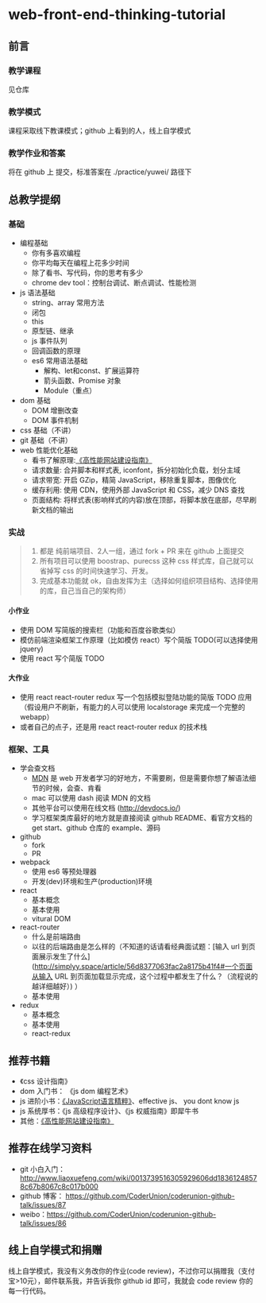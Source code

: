 # web-front-end-thinking-tutorial

## 前言
### 教学课程
见仓库

### 教学模式
课程采取线下教课模式；github 上看到的人，线上自学模式

### 教学作业和答案
将在 github 上 提交，标准答案在 ./practice/yuwei/ 路径下


## 总教学提纲
### 基础
- 编程基础
    - 你有多喜欢编程
    - 你平均每天在编程上花多少时间
    - 除了看书、写代码，你的思考有多少
    - chrome dev tool：控制台调试、断点调试、性能检测
- js 语法基础
    - string、array 常用方法
    - 闭包
    - this
    - 原型链、继承
    - js 事件队列
    - 回调函数的原理
    - es6 常用语法基础
        - 解构、let和const、扩展运算符
        - 箭头函数、Promise 对象
        - Module（重点）
- dom 基础
    - DOM 增删改查
    - DOM 事件机制
- css 基础（不讲）
- git 基础（不讲）
- web 性能优化基础
    - 看书了解原理:[《高性能网站建设指南》](http://book.douban.com/subject/3132277/)
    - 请求数量: 合并脚本和样式表, iconfont，拆分初始化负载，划分主域
    - 请求带宽: 开启 GZip，精简 JavaScript，移除重复脚本，图像优化
    - 缓存利用: 使用 CDN，使用外部 JavaScript 和 CSS，减少 DNS 查找
    - 页面结构: 将样式表(影响样式的内容)放在顶部，将脚本放在底部，尽早刷新文档的输出

### 实战
> 1. 都是 纯前端项目、2人一组，通过 fork + PR 来在 github 上面提交
> 2. 所有项目可以使用 boostrap、purecss 这种 css 样式库，自己就可以省掉写 css 的时间快速学习、开发。
> 3. 完成基本功能就 ok，自由发挥为主（选择如何组织项目结构、选择使用的库，自己当自己的架构师）


#### 小作业
- 使用 DOM 写简版的搜索栏（功能和百度谷歌类似）
- 模仿前端渲染框架工作原理（比如模仿 react）写个简版 TODO(可以选择使用 jquery)
- 使用 react 写个简版 TODO

#### 大作业
- 使用 react react-router redux 写一个包括模拟登陆功能的简版 TODO 应用（假设用户不刷新，有能力的人可以使用 localstorage 来完成一个完整的 webapp）
- 或者自己的点子，还是用 react react-router redux 的技术栈

### 框架、工具
- 学会查文档
    - [MDN](https://developer.mozilla.org/zh-CN/docs/Web) 是 web 开发者学习的好地方，不需要刷，但是需要你想了解语法细节的时候，会查、肯看
    - mac 可以使用 dash 阅读 MDN 的文档
    - 其他平台可以使用在线文档 (http://devdocs.io/)
    - 学习框架类库最好的地方就是直接阅读 github README、看官方文档的 get start、github 仓库的 example、源码
- github
    - fork
    - PR
- webpack
    - 使用 es6 等预处理器
    - 开发(dev)环境和生产(production)环境
- react
    - 基本概念
    - 基本使用
    - vitural DOM
- react-router
    - 什么是前端路由
    - 以往的后端路由是怎么样的（不知道的话请看经典面试题：[输入 url 到页面展示发生了什么](http://simplyy.space/article/56d8377063fac2a8175b41f4#一个页面从输入 URL 到页面加载显示完成，这个过程中都发生了什么？（流程说的越详细越好）) ）
    - 基本使用
- redux
    - 基本概念
    - 基本使用
    - react-redux

## 推荐书籍
- 《css 设计指南》
- dom 入门书： 《js dom 编程艺术》
- js 进阶小书：[《JavaScript语言精粹》](https://book.douban.com/subject/3590768/)、effective js、 you dont know js
- js 系统厚书：《js 高级程序设计》、《js 权威指南》即犀牛书
- 其他：[《高性能网站建设指南》](http://book.douban.com/subject/3132277/)

## 推荐在线学习资料
- git 小白入门：http://www.liaoxuefeng.com/wiki/0013739516305929606dd18361248578c67b8067c8c017b000
- github 博客： https://github.com/CoderUnion/coderunion-github-talk/issues/87
- weibo：https://github.com/CoderUnion/coderunion-github-talk/issues/86

## 线上自学模式和捐赠
线上自学模式，我没有义务改你的作业(code review)，不过你可以捐赠我（支付宝>10元），邮件联系我，并告诉我你 github id 即可，我就会 code review 你的每一行代码。
